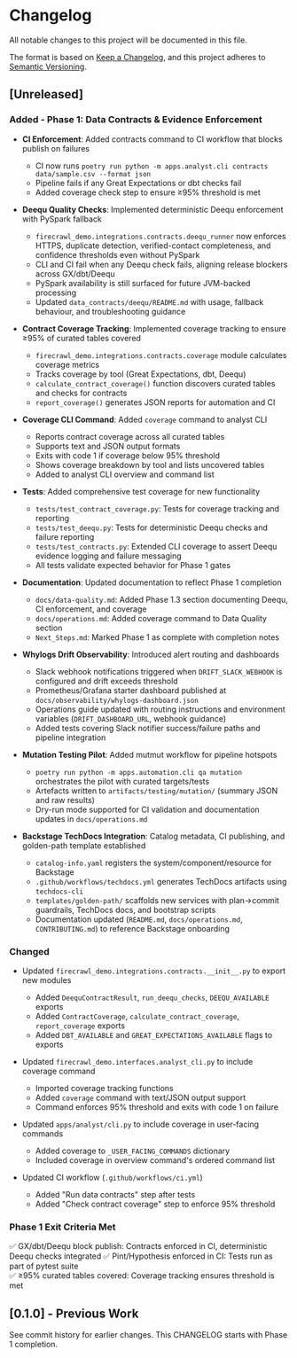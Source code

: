 # Changelog

All notable changes to this project will be documented in this file.

The format is based on [Keep a Changelog](https://keepachangelog.com/en/1.0.0/),
and this project adheres to [Semantic Versioning](https://semver.org/spec/v2.0.0.html).

## [Unreleased]

### Added - Phase 1: Data Contracts & Evidence Enforcement

- **CI Enforcement**: Added contracts command to CI workflow that blocks publish on failures
  - CI now runs `poetry run python -m apps.analyst.cli contracts data/sample.csv --format json`
  - Pipeline fails if any Great Expectations or dbt checks fail
  - Added coverage check step to ensure ≥95% threshold is met

- **Deequ Quality Checks**: Implemented deterministic Deequ enforcement with PySpark fallback
  - `firecrawl_demo.integrations.contracts.deequ_runner` now enforces HTTPS, duplicate detection,
    verified-contact completeness, and confidence thresholds even without PySpark
  - CLI and CI fail when any Deequ check fails, aligning release blockers across GX/dbt/Deequ
  - PySpark availability is still surfaced for future JVM-backed processing
  - Updated `data_contracts/deequ/README.md` with usage, fallback behaviour, and troubleshooting guidance

- **Contract Coverage Tracking**: Implemented coverage tracking to ensure ≥95% of curated tables covered
  - `firecrawl_demo.integrations.contracts.coverage` module calculates coverage metrics
  - Tracks coverage by tool (Great Expectations, dbt, Deequ)
  - `calculate_contract_coverage()` function discovers curated tables and checks for contracts
  - `report_coverage()` generates JSON reports for automation and CI

- **Coverage CLI Command**: Added `coverage` command to analyst CLI
  - Reports contract coverage across all curated tables
  - Supports text and JSON output formats
  - Exits with code 1 if coverage below 95% threshold
  - Shows coverage breakdown by tool and lists uncovered tables
  - Added to analyst CLI overview and command list

- **Tests**: Added comprehensive test coverage for new functionality
  - `tests/test_contract_coverage.py`: Tests for coverage tracking and reporting
  - `tests/test_deequ.py`: Tests for deterministic Deequ checks and failure reporting
  - `tests/test_contracts.py`: Extended CLI coverage to assert Deequ evidence logging and failure messaging
  - All tests validate expected behavior for Phase 1 gates

- **Documentation**: Updated documentation to reflect Phase 1 completion
  - `docs/data-quality.md`: Added Phase 1.3 section documenting Deequ, CI enforcement, and coverage
  - `docs/operations.md`: Added coverage command to Data Quality section
  - `Next_Steps.md`: Marked Phase 1 as complete with completion notes
- **Whylogs Drift Observability**: Introduced alert routing and dashboards
  - Slack webhook notifications triggered when `DRIFT_SLACK_WEBHOOK` is configured and drift exceeds threshold
  - Prometheus/Grafana starter dashboard published at `docs/observability/whylogs-dashboard.json`
  - Operations guide updated with routing instructions and environment variables (`DRIFT_DASHBOARD_URL`, webhook guidance)
  - Added tests covering Slack notifier success/failure paths and pipeline integration
- **Mutation Testing Pilot**: Added mutmut workflow for pipeline hotspots
  - `poetry run python -m apps.automation.cli qa mutation` orchestrates the pilot with curated targets/tests
  - Artefacts written to `artifacts/testing/mutation/` (summary JSON and raw results)
  - Dry-run mode supported for CI validation and documentation updates in `docs/operations.md`
- **Backstage TechDocs Integration**: Catalog metadata, CI publishing, and golden-path template established
  - `catalog-info.yaml` registers the system/component/resource for Backstage
  - `.github/workflows/techdocs.yml` generates TechDocs artifacts using `techdocs-cli`
  - `templates/golden-path/` scaffolds new services with plan→commit guardrails, TechDocs docs, and bootstrap scripts
  - Documentation updated (`README.md`, `docs/operations.md`, `CONTRIBUTING.md`) to reference Backstage onboarding

### Changed

- Updated `firecrawl_demo.integrations.contracts.__init__.py` to export new modules
  - Added `DeequContractResult`, `run_deequ_checks`, `DEEQU_AVAILABLE` exports
  - Added `ContractCoverage`, `calculate_contract_coverage`, `report_coverage` exports
  - Added `DBT_AVAILABLE` and `GREAT_EXPECTATIONS_AVAILABLE` flags to exports

- Updated `firecrawl_demo.interfaces.analyst_cli.py` to include coverage command
  - Imported coverage tracking functions
  - Added `coverage` command with text/JSON output support
  - Command enforces 95% threshold and exits with code 1 on failure

- Updated `apps/analyst/cli.py` to include coverage in user-facing commands
  - Added coverage to `_USER_FACING_COMMANDS` dictionary
  - Included coverage in overview command's ordered command list

- Updated CI workflow (`.github/workflows/ci.yml`)
  - Added "Run data contracts" step after tests
  - Added "Check contract coverage" step to enforce 95% threshold

### Phase 1 Exit Criteria Met

✅ GX/dbt/Deequ block publish: Contracts enforced in CI, deterministic Deequ checks integrated
✅ Pint/Hypothesis enforced in CI: Tests run as part of pytest suite  
✅ ≥95% curated tables covered: Coverage tracking ensures threshold is met

## [0.1.0] - Previous Work

See commit history for earlier changes. This CHANGELOG starts with Phase 1 completion.
